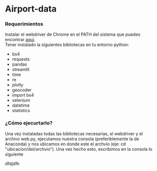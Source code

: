 # Airport-data

### Requerimientos 
Instalar el webdriver de Chrome en el PATH del sistema que puedes encontrar [aquí](https://chromedriver.chromium.org/).  
Tener instalado la siguientes bibliotecas en tu entorno python:
- bs4 
- requests
- pandas
- streamlit
- time
- re
- plotly
- geocoder
- import bs4
- selenium
- datetime
- statistics

### ¿Cómo ejecurtarlo?

Una vez instaladas todas las bibliotecas necesarias, el webdriver y el archivo web.py, ejecutamos nuestra consola (preferiblemente la de Anaconda) y nos ubicamos en donde este el archvio (eje: cd "ubicacion/del/archvio"). Una vez hecho esto, escribimos en la consola lo siguiente 

 
   dfdjdfh 

<!--endsec-->
<!--sec data-title="Prompt: Windows" data-id="windows_prompt2" data-collapse=true ces-->
